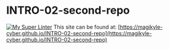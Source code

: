 # INTRO-02-second-repo
[![My Super Linter](https://github.com/MagiKyle-cyber/INTRO-02-second-repo/workflows/My%20Super%20Linter/badge.svg)](https://github.com/MagiKyle-cyber/INTRO-02-second-repo/actions)
This site can be found at: [https://magikyle-cyber.github.io/INTRO-02-second-repo](https://magikyle-cyber.github.io/INTRO-02-second-repo)

